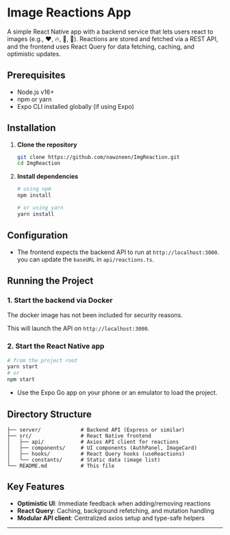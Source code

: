 # Image Reactions App

A simple React Native app with a backend service that lets users react to images (e.g., ❤️, 🔥, 👏, 🤩). Reactions are stored and fetched via a REST API, and the frontend uses React Query for data fetching, caching, and optimistic updates.

## Prerequisites

- Node.js v16+
- npm or yarn
- Expo CLI installed globally (if using Expo)

## Installation

1. **Clone the repository**

   ```bash
   git clone https://github.com/nawzneen/ImgReaction.git
   cd ImgReaction
   ```

2. **Install dependencies**

   ```bash
   # using npm
   npm install

   # or using yarn
   yarn install
   ```

## Configuration

- The frontend expects the backend API to run at `http://localhost:3000`. you can update the `baseURL` in `api/reactions.ts`.

## Running the Project

### 1. Start the backend via Docker

The docker image has not been included for security reasons.

This will launch the API on `http://localhost:3000`.

### 2. Start the React Native app

```bash
# from the project root
yarn start
# or
npm start
```

- Use the Expo Go app on your phone or an emulator to load the project.

## Directory Structure

```
├── server/             # Backend API (Express or similar)
├── src/                # React Native frontend
│   ├── api/            # Axios API client for reactions
│   ├── components/     # UI components (AuthPanel, ImageCard)
│   ├── hooks/          # React Query hooks (useReactions)
│   └── constants/      # Static data (image list)
└── README.md           # This file
```

## Key Features

- **Optimistic UI**: Immediate feedback when adding/removing reactions
- **React Query**: Caching, background refetching, and mutation handling
- **Modular API client**: Centralized axios setup and type-safe helpers

---
